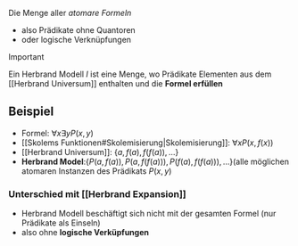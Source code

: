 Die Menge aller *atomare Formeln* 
- also Prädikate ohne Quantoren 
- oder logische Verknüpfungen

>[!Important]
>Ein Herbrand Modell $I$ ist eine Menge, wo Prädikate Elementen aus dem [[Herbrand Universum]] enthalten und die **Formel erfüllen**


## Beispiel
- Formel: $\forall x \exists y P(x, y)$
- [[Skolems Funktionen#Skolemisierung|Skolemisierung]]: $\forall x P(x, f(x))$ 
- [[Herbrand Universum]]: $\{a, f(a), f(f(a)), \dots\}$
- **Herbrand Model**:$\{P(a, f(a)), P(a, f(f(a))), P(f(a), f(f(a))), \dots\}$(alle möglichen atomaren Instanzen des Prädikats $P(x, y)$

### Unterschied mit [[Herbrand Expansion]]
- Herbrand Modell beschäftigt sich nicht mit der gesamten Formel (nur Prädikate als Einseln)
- also ohne **logische Verküpfungen**